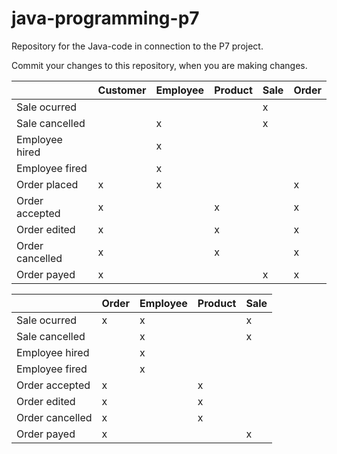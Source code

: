 # java-programming-p7
Repository for the Java-code in connection to the P7 project.

Commit your changes to this repository, when you are making changes.

|                  | Customer | Employee | Product | Sale | Order |
|------------------|----------|----------|---------|------|-------|
| Sale ocurred     |          |          |         |   x  |       |
| Sale cancelled   |          |    x     |         |   x  |       |
| Employee hired   |          |    x     |         |      |       |
| Employee fired   |          |    x     |         |      |       |
| Order placed     |   x      |    x     |         |      |   x   |
| Order accepted   |   x      |          |    x    |      |   x   |
| Order edited     |   x      |          |    x    |      |   x   |
| Order cancelled  |   x      |          |    x    |      |   x   |
| Order payed      |   x      |          |         |   x  |   x   |

|                  | Order | Employee | Product | Sale |
|------------------|-------|----------|---------|------|
| Sale ocurred     |   x   |    x     |         |   x  |
| Sale cancelled   |       |    x     |         |   x  | 
| Employee hired   |       |    x     |         |      |
| Employee fired   |       |    x     |         |      |
| Order accepted   |   x   |          |    x    |      |
| Order edited     |   x   |          |    x    |      |
| Order cancelled  |   x   |          |    x    |      |
| Order payed      |   x   |          |         |   x  |